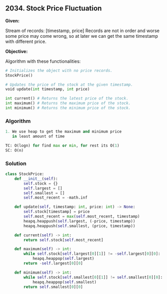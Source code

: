 ## 2034. Stock Price Fluctuation

**Given:**

Stream of records: [timestamp, price]
Records are not in order and worse some price may come wrong,
so at later we can get the same timestamp with different price.

**Objective:**

Algorithm with these functionalities:

```python
# Initializes the object with no price records.
StockPrice()

# Updates the price of the stock at the given timestamp.
void update(int timestamp, int price) 

int current() # Returns the latest price of the stock.
int maximum() # Returns the maximum price of the stock.
int minimum() # Returns the minimum price of the stock.
```

### Algorithm

```python
1. We use heap to get the maximum and minimum price
   in least amount of time
```
```python
TC: O(logn) for find max or min, for rest its O(1)
SC: O(n)
```


### Solution

```python
class StockPrice:
    def __init__(self):
        self.stock = {}
        self.largest = []
        self.smallest = []
        self.most_recent = -math.inf

    def update(self, timestamp: int, price: int) -> None:
        self.stock[timestamp] = price
        self.most_recent = max(self.most_recent, timestamp)
        heapq.heappush(self.largest, (-price, timestamp))
        heapq.heappush(self.smallest, (price, timestamp))

    def current(self) -> int:
        return self.stock[self.most_recent]

    def maximum(self) -> int:
        while self.stock[self.largest[0][1]] != -self.largest[0][0]:
            heapq.heappop(self.largest)
        return -self.largest[0][0]

    def minimum(self) -> int:
        while self.stock[self.smallest[0][1]] != self.smallest[0][0]:
            heapq.heappop(self.smallest)
        return self.smallest[0][0]
```